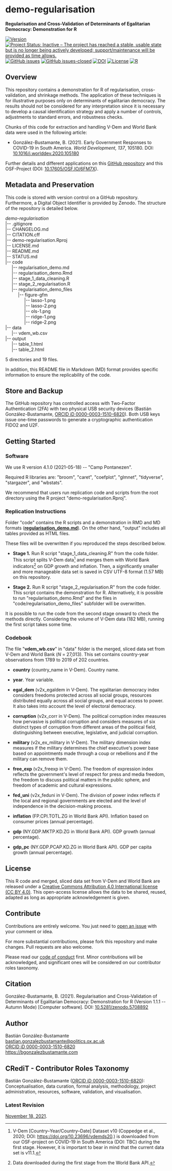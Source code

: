 # demo-regularisation
**Regularisation and Cross-Validation of Determinants of Egalitarian Democracy: Demonstration for R**

[![Version](https://img.shields.io/badge/version-v1.1.1-blue.svg)](CHANGELOG.md) [![Project Status: Inactive – The project has reached a stable, usable state but is no longer being actively developed; support/maintenance will be provided as time allows.](https://www.repostatus.org/badges/latest/inactive.svg)](STATUS.md) [![GitHub issues](https://img.shields.io/github/issues/bgonzalezbustamante/demo-regularisation.svg)](https://github.com/bgonzalezbustamante/demo-regularisation/issues/) [![GitHub issues-closed](https://img.shields.io/github/issues-closed/bgonzalezbustamante/demo-regularisation.svg)](https://github.com/bgonzalezbustamante/demo-regularisation/issues?q=is%3Aissue+is%3Aclosed) [![DOI](https://zenodo.org/badge/428344428.svg)](https://zenodo.org/badge/latestdoi/428344428) [![License](https://img.shields.io/badge/license-CC--BY--4.0-black)](LICENSE.md) [![R](https://img.shields.io/badge/made%20with-R%20v4.1.0-1f425f.svg)](https://cran.r-project.org/)

## Overview

This repository contains a demonstration for R of regularisation, cross-validation, and shrinkage methods. The application of these techniques is for illustrative purposes only on determinants of egalitarian democracy. The results should not be considered for any interpretation since it is necessary to develop a causal identification strategy and apply a number of controls, adjustments to standard errors, and robustness checks.

Chunks of this code for extraction and handling V-Dem and World Bank data were used in the following article:

- González-Bustamante, B. (2021). Early Government Responses to COVID-19 in South America. *World Development, 137*, 105180. DOI: [10.1016/j.worlddev.2020.105180](https://doi.org/10.1016/j.worlddev.2020.105180)

Further details and different applications on this [GitHub repository](https://bgonzalezbustamante.github.io/COVID-19-South-America/) and this OSF-Project (DOI: [10.17605/OSF.IO/6FM7X](https://doi.org/10.17605/OSF.IO/6FM7X)).

## Metadata and Preservation

This code is stored with version control on a GitHub repository. Furthermore, a Digital Object Identifier is provided by Zenodo. The structure of the repository is detailed below.

*demo-regularisation* \
|-- .gitignore \
|-- CHANGELOG.md \
|-- CITATION.cff \
|-- demo-regularisation.Rproj \
|-- LICENSE.md \
|-- README.md \
|-- STATUS.md \
|-- code \
&nbsp;&nbsp;&nbsp;&nbsp;&nbsp;|-- regularisation_demo.md \
&nbsp;&nbsp;&nbsp;&nbsp;&nbsp;|-- regularisation_demo.Rmd \
&nbsp;&nbsp;&nbsp;&nbsp;&nbsp;|-- stage_1_data_cleaning.R \
&nbsp;&nbsp;&nbsp;&nbsp;&nbsp;|-- stage_2_regularisation.R \
&nbsp;&nbsp;&nbsp;&nbsp;&nbsp;|-- regularisation_demo_files \
&nbsp;&nbsp;&nbsp;&nbsp;&nbsp;&nbsp;&nbsp;&nbsp;&nbsp;&nbsp;|-- figure-gfm \
&nbsp;&nbsp;&nbsp;&nbsp;&nbsp;&nbsp;&nbsp;&nbsp;&nbsp;&nbsp;&nbsp;&nbsp;&nbsp;&nbsp;&nbsp;|-- lasso-1.png \
&nbsp;&nbsp;&nbsp;&nbsp;&nbsp;&nbsp;&nbsp;&nbsp;&nbsp;&nbsp;&nbsp;&nbsp;&nbsp;&nbsp;&nbsp;|-- lasso-2.png \
&nbsp;&nbsp;&nbsp;&nbsp;&nbsp;&nbsp;&nbsp;&nbsp;&nbsp;&nbsp;&nbsp;&nbsp;&nbsp;&nbsp;&nbsp;|-- ols-1.png \
&nbsp;&nbsp;&nbsp;&nbsp;&nbsp;&nbsp;&nbsp;&nbsp;&nbsp;&nbsp;&nbsp;&nbsp;&nbsp;&nbsp;&nbsp;|-- ridge-1.png \
&nbsp;&nbsp;&nbsp;&nbsp;&nbsp;&nbsp;&nbsp;&nbsp;&nbsp;&nbsp;&nbsp;&nbsp;&nbsp;&nbsp;&nbsp;|-- ridge-2.png \
|-- data \
&nbsp;&nbsp;&nbsp;&nbsp;&nbsp;|-- vdem_wb.csv \
|-- output \
&nbsp;&nbsp;&nbsp;&nbsp;&nbsp;|-- table_1.html \
&nbsp;&nbsp;&nbsp;&nbsp;&nbsp;|-- table_2.html 

5 directories and 19 files.

In addition, this README file in Markdown (MD) format provides specific information to ensure the replicability of the code.

## Store and Backup

The GitHub repository has controlled access with Two-Factor Authentication (2FA) with two physical USB security devices (Bastián González-Bustamante, [ORCID iD 0000-0003-1510-6820](https://orcid.org/0000-0003-1510-6820)). Both USB keys issue one-time passwords to generate a cryptographic authentication FIDO2 and U2F.

## Getting Started

### Software

We use R version 4.1.0 (2021-05-18) -- "Camp Pontanezen".

Required R libraries are: "broom", "caret", "coefplot", "glmnet", "tidyverse", "stargazer", and "wbstats".

We recommend that users run replication code and scripts from the root directory using the R project "demo-regularisation.Rproj".

### Replication Instructions

Folder "code" contains the R scripts and a demonstration in RMD and MD formats (**[regularisation_demo.md](code/regularisation_demo.md)**). On the other hand, "output" includes all tables provided as HTML files.

These files will be overwritten if you reproduced the steps described below. 

- **Stage 1.** Run R script "stage_1_data_cleaning.R" from the code folder. This script splits V-Dem data[^1] and merges them with World Bank indicators[^2] on GDP growth and inflation. Then, a significantly smaller and more manageable data set is saved in CSV UTF-8 format (1.57 MB) on this repository.

- **Stage 2.** Run R script "stage_2_regularisation.R" from the code folder. This script contains the demonstration for R. Alternatively, it is possible to run "regularisation_demo.Rmd" and the files in "code/regularisation_demo_files" subfolder will be overwritten.

It is possible to run the code from the second stage onward to check the methods directly. Considering the volume of V-Dem data (182 MB), running the first script takes some time.

### Codebook

The file "**vdem_wb.csv**" in "data" folder is the merged, sliced data set from V-Dem and World Bank (*N* = 27,013). This set contains country-year observations from 1789 to 2019 of 202 countries.

- **country** (country_name in V-Dem). Country name.

- **year**. Year variable.

- **egal_dem** (v2x_egaldem in V-Dem). The egalitarian democracy index considers freedoms protected across all social groups, resources distributed equally across all social groups, and equal access to power. It also takes into account the level of electoral democracy.

- **corruption** (v2x_corr in V-Dem). The political corruption index measures how pervasive is political corruption and considers measures of six distinct types of corruption from different areas of the political field, distinguishing between executive, legislative, and judicial corruption.

- **military** (v2x_ex_military in V-Dem). The military dimension index measures if the military determines the chief executive's power base based on appointments made through a coup or rebellions and if the military can remove them.

- **free_exp** (v2x_freexp in V-Dem). The freedom of expression index reflects the government's level of respect for press and media freedom, the freedom to discuss political matters in the public sphere, and freedom of academic and cultural expressions.

- **fed_uni** (v2x_feduni in V-Dem). The division of power index reflects if the local and regional governments are elected and the level of independence in the decision-making process.

- **inflation** (FP.CPI.TOTL.ZG in World Bank API). Inflation based on consumer prices (annual percentage).

- **gdp** (NY.GDP.MKTP.KD.ZG in World Bank API). GDP growth (annual percentage).

- **gdp_pc** (NY.GDP.PCAP.KD.ZG in World Bank API). GDP per capita growth (annual percentage).

## License

This R code and merged, sliced data set from V-Dem and World Bank are released under a [Creative Commons Attribution 4.0 International license (CC BY 4.0)](LICENSE.md). This open-access license allows the data to be shared, reused, adapted as long as appropriate acknowledgement is given.

## Contribute

Contributions are entirely welcome. You just need to [open an issue](https://github.com/bgonzalezbustamante/demo-regularisation/issues/new) with your comment or idea.

For more substantial contributions, please fork this repository and make changes. Pull requests are also welcome.

Please read our [code of conduct](CODE_OF_CONDUCT.md) first. Minor contributions will be acknowledged, and significant ones will be considered on our contributor roles taxonomy.

## Citation

González-Bustamante, B. (2021). Regularisation and Cross-Validation of Determinants of Egalitarian Democracy: Demonstration for R (Version 1.1.1 -- Autumn Mode) [Computer software]. DOI: [10.5281/zenodo.5708892](https://doi.org/10.5281/zenodo.5708892)

## Author

Bastián González-Bustamante \
bastian.gonzalezbustamante@politics.ox.ac.uk \
[ORCID iD 0000-0003-1510-6820](https://orcid.org/0000-0003-1510-6820) \
https://bgonzalezbustamante.com 

## CRediT - Contributor Roles Taxonomy

Bastián González-Bustamante ([ORCID iD 0000-0003-1510-6820](https://orcid.org/0000-0003-1510-6820)): Conceptualisation, data curation, formal analysis, methodology, project administration, resources, software, validation, and visualisation.

### Latest Revision

[November 18, 2021](CHANGELOG.md).

[^1]: V-Dem [Country–Year/Country–Date] Dataset v10 (Coppedge et al., 2020; DOI: https://doi.org/10.23696/vdemds20.) is downloaded from our OSF-project on COVID-19 in South America (DOI: TBC) during the first stage. However, it is important to bear in mind that the current data set is v11.1.
[^2]: Data downloaded during the first stage from the World Bank API.
